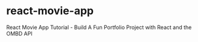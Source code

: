 # react-movie-app
React Movie App Tutorial - Build A Fun Portfolio Project with React and the OMBD API
